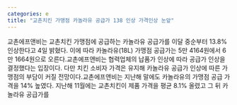 ```yaml
---
categories: e
title: "교촌치킨 가맹점 카놀라유 공급가 138 인상 가격인상 눈앞"
---
```

 교촌에프앤비는 교촌치킨 가맹점에 공급하는 카놀라유 공급가를 이달 중순부터 13.8% 인상한다고 4일 밝혔다. 이에 따라 카놀라유(18L) 가맹점 공급가는 5만 4164원에서 6만 1664원으로 오른다.교촌에프앤비는 협력업체의 납품가 인상에 따라 공급가 인상을 결정했다는 입장이다. 다만 치킨 소비자 가격은 유지해 카놀라유 공급가 인상에 따른 가맹점의 부담이 커질 전망이다.교촌에프앤비는 지난해 말에도 카놀라유의 가맹점 공급 가격을 14% 높였다. 지난해 11월에는 교촌치킨이 제품 가격을 평균 8.1% 올렸고 그 뒤 카놀라유 공급가를 